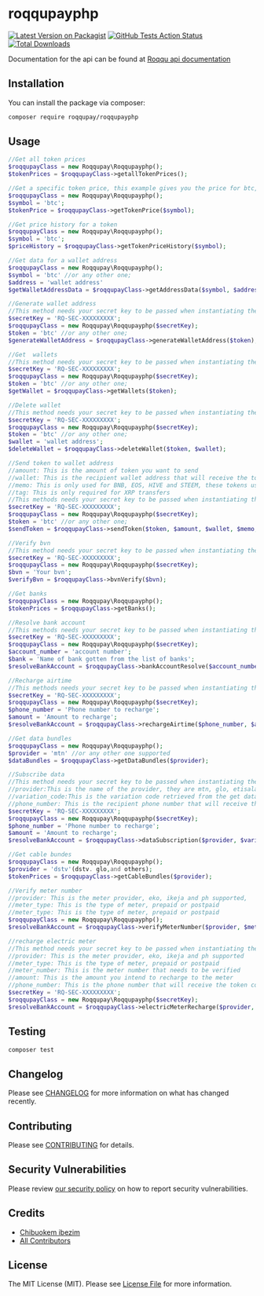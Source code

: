 # roqqupayphp

[![Latest Version on Packagist](https://img.shields.io/packagist/v/roqqupay/roqqupayphp.svg?style=flat-square)](https://packagist.org/packages/roqqupay/roqqupayphp)
[![GitHub Tests Action Status](https://img.shields.io/github/workflow/status/roqqupay/roqqupayphp/Tests?label=tests)](https://github.com/roqqupay/roqqupayphp/actions?query=workflow%3ATests+branch%3Amaster)
[![Total Downloads](https://img.shields.io/packagist/dt/roqqupay/roqqupayphp.svg?style=flat-square)](https://packagist.org/packages/roqqupay/roqqupayphp)


Documentation for the api can be found at [Roqqu api documentation](https://developers.roqqu.com/reference)


## Installation

You can install the package via composer:

```bash
composer require roqqupay/roqqupayphp
```

## Usage

```php
//Get all token prices
$roqqupayClass = new Roqqupay\Roqqupayphp();
$tokenPrices = $roqqupayClass->getallTokenPrices();
```

```php
//Get a specific token price, this example gives you the price for btc, replace with token symbol name, to get the price
$roqqupayClass = new Roqqupay\Roqqupayphp();
$symbol = 'btc';
$tokenPrice = $roqqupayClass->getTokenPrice($symbol);
```

```php
//Get price history for a token
$roqqupayClass = new Roqqupay\Roqqupayphp();
$symbol = 'btc';
$priceHistory = $roqqupayClass->getTokenPriceHistory($symbol);
```

```php
//Get data for a wallet address 
$roqqupayClass = new Roqqupay\Roqqupayphp();
$symbol = 'btc' //or any other one;
$address = 'wallet address'
$getWalletAddressData = $roqqupayClass->getAddressData($symbol, $address);
```

```php
//Generate wallet address
//This method needs your secret key to be passed when instantiating the class
$secretKey = 'RQ-SEC-XXXXXXXXX';
$roqqupayClass = new Roqqupay\Roqqupayphp($secretKey);
$token = 'btc' //or any other one;
$generateWalletAddress = $roqqupayClass->generateWalletAddress($token);
```

```php
//Get  wallets
//This method needs your secret key to be passed when instantiating the class
$secretKey = 'RQ-SEC-XXXXXXXXX';
$roqqupayClass = new Roqqupay\Roqqupayphp($secretKey);
$token = 'btc' //or any other one;
$getWallet = $roqqupayClass->getWallets($token);
```

```php
//Delete wallet
//This method needs your secret key to be passed when instantiating the class
$secretKey = 'RQ-SEC-XXXXXXXXX';
$roqqupayClass = new Roqqupay\Roqqupayphp($secretKey);
$token = 'btc' //or any other one;
$wallet = 'wallet address';
$deleteWallet = $roqqupayClass->deleteWallet($token, $wallet);
```

```php
//Send token to wallet address 
//amount: This is the amount of token you want to send
//wallet: This is the recipient wallet address that will receive the token
//memo: This is only used for BNB, EOS, HIVE and STEEM, these tokens use the optional memo system
//tag: This is only required for XRP transfers
//This methods needs your secret key to be passed when instantiating the class
$secretKey = 'RQ-SEC-XXXXXXXXX';
$roqqupayClass = new Roqqupay\Roqqupayphp($secretKey);
$token = 'btc' //or any other one;
$sendToken = $roqqupayClass->sendToken($token, $amount, $wallet, $memo, $tag);
```

```php
//Verify bvn
//This method needs your secret key to be passed when instantiating the class
$secretKey = 'RQ-SEC-XXXXXXXXX';
$roqqupayClass = new Roqqupay\Roqqupayphp($secretKey);
$bvn = 'Your bvn';
$verifyBvn = $roqqupayClass->bvnVerify($bvn);
```

```php
//Get banks
$roqqupayClass = new Roqqupay\Roqqupayphp();
$tokenPrices = $roqqupayClass->getBanks();
```

```php
//Resolve bank account
//This methods needs your secret key to be passed when instantiating the class
$secretKey = 'RQ-SEC-XXXXXXXXX';
$roqqupayClass = new Roqqupay\Roqqupayphp($secretKey);
$account_number = 'account number';
$bank = 'Name of bank gotten from the list of banks';
$resolveBankAccount = $roqqupayClass->bankAccountResolve($account_number, $bank);
```

```php
//Recharge airtime
//This methods needs your secret key to be passed when instantiating the class
$secretKey = 'RQ-SEC-XXXXXXXXX';
$roqqupayClass = new Roqqupay\Roqqupayphp($secretKey);
$phone_number = 'Phone number to recharge';
$amount = 'Amount to recharge';
$resolveBankAccount = $roqqupayClass->rechargeAirtime($phone_number, $amount);
```

```php
//Get data bundles
$roqqupayClass = new Roqqupay\Roqqupayphp();
$provider = 'mtn' //or any other one supported
$dataBundles = $roqqupayClass->getDataBundles($provider);
```


```php
//Subscribe data
//This method needs your secret key to be passed when instantiating the class
//provider:This is the name of the provider, they are mtn, glo, etisalat and airtel
//variation_code:This is the variation code retrieved from the get data bundles endpoint
//phone_number: This is the recipient phone number that will receive the data bundle
$secretKey = 'RQ-SEC-XXXXXXXXX';
$roqqupayClass = new Roqqupay\Roqqupayphp($secretKey);
$phone_number = 'Phone number to recharge';
$amount = 'Amount to recharge';
$resolveBankAccount = $roqqupayClass->dataSubscription($provider, $variation_code, $phone_number);
```

```php
//Get cable bundes
$roqqupayClass = new Roqqupay\Roqqupayphp();
$provider = 'dstv'(dstv. glo,and others);
$tokenPrices = $roqqupayClass->getCableBundles($provider);
```

```php
//Verify meter number
//provider: This is the meter provider, eko, ikeja and ph supported,
//meter_type: This is the type of meter, prepaid or postpaid
//meter_type: This is the type of meter, prepaid or postpaid
$roqqupayClass = new Roqqupay\Roqqupayphp();
$resolveBankAccount = $roqqupayClass->verifyMeterNumber($provider, $meter_type, $meter_number));`
```

```php
//recharge electric meter
//This method needs your secret key to be passed when instantiating the class
//provider: This is the meter provider, eko, ikeja and ph supported
//meter_type: This is the type of meter, prepaid or postpaid
//meter_number: This is the meter number that needs to be verified
//amount: This is the amount you intend to recharge to the meter
//phone_number: This is the phone number that will receive the token code after paying
$secretKey = 'RQ-SEC-XXXXXXXXX';
$roqqupayClass = new Roqqupay\Roqqupayphp($secretKey);
$resolveBankAccount = $roqqupayClass->electricMeterRecharge($provider, $meter_type, $meter_number, $amount, $phone_number);
```

## Testing

```bash
composer test
```

## Changelog

Please see [CHANGELOG](CHANGELOG.md) for more information on what has changed recently.

## Contributing

Please see [CONTRIBUTING](.github/CONTRIBUTING.md) for details.

## Security Vulnerabilities

Please review [our security policy](../../security/policy) on how to report security vulnerabilities.

## Credits

- [Chibuokem ibezim](https://github.com/Chibuokemibezim)
- [All Contributors](../../contributors)

## License

The MIT License (MIT). Please see [License File](LICENSE.md) for more information.
